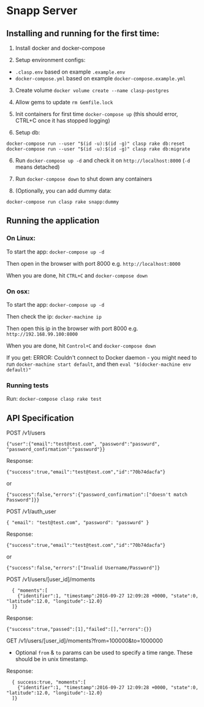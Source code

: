 # Snapp Server

## Installing and running for the first time: 

1. Install docker and docker-compose

2. Setup environment configs:

  * `.clasp.env` based on example `.example.env`
  * `docker-compose.yml` based on example `docker-compose.example.yml`

3. Create volume `docker volume create --name clasp-postgres`

4. Allow gems to update `rm Gemfile.lock` 

5. Init containers for first time `docker-compose up` (this should error, CTRL+C once it has stopped logging)

5. Setup db:

  ```
  docker-compose run --user "$(id -u):$(id -g)" clasp rake db:reset
  docker-compose run --user "$(id -u):$(id -g)" clasp rake db:migrate
  ```

6. Run `docker-compose up -d` and check it on `http://localhost:8000` (`-d` means detached)

7. Run `docker-compose down` to shut down any containers

8. (Optionally, you can add dummy data:
  
  `docker-compose run clasp rake snapp:dummy`


## Running the application

### On Linux:

To start the app: `docker-compose up -d`

Then open in the browser with port 8000 e.g. `http://localhost:8000`

When you are done, hit `CTRL+C` and `docker-compose down`

### On osx:

To start the app: `docker-compose up -d`

Then check the ip: `docker-machine ip`

Then open this ip in the browser with port 8000 e.g. `http://192.168.99.100:8000`

When you are done, hit `Control+C` and `docker-compose down`

If you get:  ERROR: Couldn't connect to Docker daemon - you might need to run `docker-machine start default`, and then `eval "$(docker-machine env default)"`


### Running tests

Run: `docker-compose clasp rake test`


## API Specification

POST /v1/users

  `{"user":{"email":"test@test.com", "password":"passwurd", "password_confirmation":"passwurd"}}`

Response:

  `{"success":true,"email":"test@test.com","id":"70b74dacfa"}`

  or
  
  `{"success":false,"errors":{"password_confirmation":["doesn't match Password"]}}`

POST /v1/auth_user

  `{ "email": "test@test.com", "password": "passwurd" }`

Response:

  `{"success":true,"email":"test@test.com","id":"70b74dacfa"}`

  or 

  `{"success":false,"errors":["Invalid Username/Password"]}`

POST /v1/users/[user_id]/moments
```
  { "moments":[
    {"identifier":1, "timestamp":2016-09-27 12:09:28 +0000, "state":0, "latitude":12.0, "longitude":-12.0}
  ]}
```
Response: 

  `{"success":true,"passed":[1],"failed":[],"errors":{}}`

GET /v1/users/[user_id]/moments?from=100000&to=1000000

- Optional `from` & `to` params can be used to specify a time range. These should be in unix timestamp.

Response:

```
  { success:true, "moments":[
    {"identifier":1, "timestamp":2016-09-27 12:09:28 +0000, "state":0, "latitude":12.0, "longitude":-12.0}
  ]}
```
